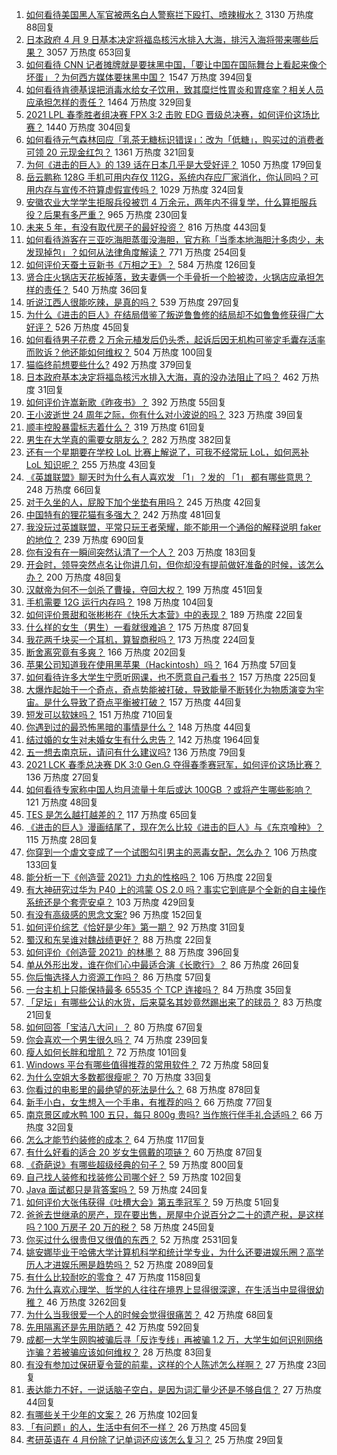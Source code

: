 1. [如何看待美国黑人军官被两名白人警察拦下殴打、喷辣椒水？](https://www.zhihu.com/question/454054826) 3130 万热度 88回复
1. [日本政府 4 月 9 日基本决定将福岛核污水排入大海，排污入海将带来哪些后果？](https://www.zhihu.com/question/453704409) 3057 万热度 653回复
1. [如何看待 CNN 记者摊牌就是要抹黑中国，「要让中国在国际舞台上看起来像个坏蛋」？为何西方媒体要抹黑中国？](https://www.zhihu.com/question/453714590) 1547 万热度 394回复
1. [如何看待肯德基误把消毒水给女子饮用，致其糜烂性胃炎和胃痉挛？相关人员应承担怎样的责任？](https://www.zhihu.com/question/454007003) 1464 万热度 329回复
1. [2021 LPL 春季胜者组决赛 FPX 3:2 击败 EDG 晋级总决赛，如何评价这场比赛？](https://www.zhihu.com/question/454071132) 1440 万热度 304回复
1. [如何看待元气森林回应「乳茶无糖标识错误」：改为「低糖」，购买过的消费者可领 20 元现金红包？](https://www.zhihu.com/question/454016260) 1361 万热度 321回复
1. [为何《进击的巨人》的 139 话在日本几乎是大受好评？](https://www.zhihu.com/question/453645866) 1050 万热度 179回复
1. [岳云鹏称 128G 手机可用内存仅 112G，系统内存应厂家消化，你认同吗？可用内存与宣传不符算虚假宣传吗？](https://www.zhihu.com/question/454063985) 1029 万热度 324回复
1. [安徽农业大学学生拒服兵役被罚 4 万余元，两年内不得复学，什么算拒服兵役？后果有多严重？](https://www.zhihu.com/question/452942849) 965 万热度 230回复
1. [未来 5 年，有没有取代房子的最好投资？](https://www.zhihu.com/question/441692710) 816 万热度 443回复
1. [如何看待游客在三亚吃海胆蒸蛋没海胆，官方称「当季本地海胆汁多肉少，未发现掉包」？如何从法律角度解读？](https://www.zhihu.com/question/454031777) 771 万热度 254回复
1. [如何评价天蚕土豆新书《万相之王》？](https://www.zhihu.com/question/453333735) 584 万热度 126回复
1. [贤合庄火锅店天花板掉落，致夫妻俩一个手骨折一个脸被烫，火锅店应承担怎样的责任？](https://www.zhihu.com/question/454094663) 540 万热度 36回复
1. [听说江西人很能吃辣，是真的吗？](https://www.zhihu.com/question/406439662) 539 万热度 297回复
1. [为什么《进击的巨人》在结局借鉴了叛逆鲁鲁修的结局却不如鲁鲁修获得广大好评？](https://www.zhihu.com/question/453979353) 526 万热度 45回复
1. [如何看待男子花费 2 万余元植发后仍头秃，起诉后因无机构可鉴定毛囊存活率而败诉？他还能如何维权？](https://www.zhihu.com/question/453680714) 504 万热度 100回复
1. [猫临终前想要些什么?](https://www.zhihu.com/question/28352696) 492 万热度 379回复
1. [日本政府基本决定将福岛核污水排入大海，真的没办法阻止了吗？](https://www.zhihu.com/question/453795080) 462 万热度 31回复
1. [如何评价许嵩新歌《昨夜书》？](https://www.zhihu.com/question/454001392) 392 万热度 55回复
1. [王小波逝世 24 周年之际，你有什么对小波说的吗？](https://www.zhihu.com/question/453877246) 323 万热度 39回复
1. [顺丰控股暴雷标志着什么？](https://www.zhihu.com/question/453684614) 319 万热度 61回复
1. [男生在大学真的需要女朋友么？](https://www.zhihu.com/question/22503810) 282 万热度 382回复
1. [还有一个星期要在学校 LoL 比赛上解说了，可我不经常玩 LoL，如何恶补 LoL 知识呢？](https://www.zhihu.com/question/453811297) 255 万热度 43回复
1. [《英雄联盟》聊天时为什么有人喜欢发 「1」？发的 「1」 都有哪些意思？](https://www.zhihu.com/question/453992325) 248 万热度 66回复
1. [对于久坐的人，屁股下加个坐垫有用吗？](https://www.zhihu.com/question/355087220) 245 万热度 42回复
1. [中国特有的狸花猫有多强大？](https://www.zhihu.com/question/423321345) 242 万热度 481回复
1. [我没玩过英雄联盟，平常只玩王者荣耀，能不能用一个通俗的解释说明 faker 的地位？](https://www.zhihu.com/question/432404612) 239 万热度 690回复
1. [你有没有在一瞬间突然认清了一个人？](https://www.zhihu.com/question/322856732) 203 万热度 183回复
1. [开会时，领导突然点名让你讲几句，但你却没有提前做好准备的时候，该怎么办？](https://www.zhihu.com/question/454031031) 200 万热度 48回复
1. [汉献帝为何不一剑杀了曹操，夺回大权？](https://www.zhihu.com/question/342843416) 199 万热度 451回复
1. [手机需要 12G 运行内存吗？](https://www.zhihu.com/question/375186677) 198 万热度 104回复
1. [如何评价景甜和张彬彬在《快乐大本营》中的表现？](https://www.zhihu.com/question/453944337) 189 万热度 22回复
1. [什么样的女生（男生）一看就很难追？](https://www.zhihu.com/question/396974171) 175 万热度 87回复
1. [我花两千块买一个耳机，算智商税吗？](https://www.zhihu.com/question/439584381) 173 万热度 224回复
1. [断舍离究竟有多爽？](https://www.zhihu.com/question/446430795) 166 万热度 202回复
1. [苹果公司知道我在使用黑苹果（Hackintosh）吗？](https://www.zhihu.com/question/446794813) 164 万热度 57回复
1. [如何看待许多大学生宁愿听网课，也不愿意自己看书？](https://www.zhihu.com/question/453875656) 157 万热度 225回复
1. [大爆炸起始于一个奇点，奇点势能被打破，导致能量不断转化为物质演变为宇宙。是什么导致了奇点平衡被打破？](https://www.zhihu.com/question/453119283) 157 万热度 44回复
1. [短发可以软妹吗？](https://www.zhihu.com/question/350710025) 151 万热度 710回复
1. [你遇到过的最恐怖黑暗的事情是什么？](https://www.zhihu.com/question/446146770) 148 万热度 44回复
1. [结过婚的女生对未婚女生有什么忠告？](https://www.zhihu.com/question/429392239) 142 万热度 1964回复
1. [五一想去南京玩，请问有什么建议吗?](https://www.zhihu.com/question/452126877) 136 万热度 79回复
1. [2021 LCK 春季总决赛 DK 3:0 Gen.G 夺得春季赛冠军，如何评价这场比赛？](https://www.zhihu.com/question/453900623) 136 万热度 27回复
1. [如何看待专家称中国人均月流量十年后或达 100GB ？或将产生哪些影响？](https://www.zhihu.com/question/454003603) 121 万热度 48回复
1. [TES 是怎么越打越差的？](https://www.zhihu.com/question/443271607) 117 万热度 65回复
1. [《进击的巨人》漫画结尾了，现在怎么比较《进击的巨人》与《东京喰种》？](https://www.zhihu.com/question/453524620) 115 万热度 28回复
1. [你穿到一个虐文变成了一个试图勾引男主的恶毒女配，怎么办？](https://www.zhihu.com/question/413029409) 106 万热度 133回复
1. [能分析一下《创造营 2021》力丸的性格吗？](https://www.zhihu.com/question/452756142) 106 万热度 22回复
1. [有大神研究过华为 P40 上的鸿蒙 OS 2.0 吗？事实它到底是个全新的自主操作系统还是个套壳安卓？](https://www.zhihu.com/question/448136663) 103 万热度 429回复
1. [有没有高级感的思念文案?](https://www.zhihu.com/question/438455489) 96 万热度 152回复
1. [如何评价综艺《恰好是少年》第一期？](https://www.zhihu.com/question/453780965) 92 万热度 31回复
1. [蜀汉和东吴谁对魏战绩更好？](https://www.zhihu.com/question/452076744) 88 万热度 22回复
1. [如何评价《创造营 2021》的林墨？](https://www.zhihu.com/question/444923264) 88 万热度 396回复
1. [单从外形出发，谁在你们心中最适合演《长歌行》？](https://www.zhihu.com/question/389827161) 86 万热度 26回复
1. [你后悔选择人力资源工作吗？](https://www.zhihu.com/question/375010303) 86 万热度 57回复
1. [一台主机上只能保持最多 65535 个 TCP 连接吗？](https://www.zhihu.com/question/361111920) 84 万热度 35回复
1. [「足坛」有哪些公认的水货，后来莫名其妙竟然踢出来了的球员？](https://www.zhihu.com/question/444986537) 83 万热度 21回复
1. [如何回答「宝洁八大问」？](https://www.zhihu.com/question/19889186) 80 万热度 67回复
1. [你会喜欢一个男生很久吗？](https://www.zhihu.com/question/453105533) 74 万热度 239回复
1. [瘦人如何长胖和增肌？](https://www.zhihu.com/question/21475064) 72 万热度 101回复
1. [Windows 平台有哪些值得推荐的常用软件？](https://www.zhihu.com/question/22109444) 72 万热度 58回复
1. [为什么空姐大多数都很瘦呢？](https://www.zhihu.com/question/451242934) 70 万热度 33回复
1. [你看过的电影里的最绝望的死法是什么？](https://www.zhihu.com/question/26685253) 68 万热度 878回复
1. [新手小白，女生想入一个手串，有推荐的吗？](https://www.zhihu.com/question/452985050) 66 万热度 77回复
1. [南京景区咸水鸭 100 五只，每只 800g 贵吗? 当作旅行伴手礼合适吗？](https://www.zhihu.com/question/452831269) 66 万热度 32回复
1. [怎么才能节约装修的成本？](https://www.zhihu.com/question/446865075) 64 万热度 117回复
1. [有什么好看的适合 20 岁女生佩戴的项链？](https://www.zhihu.com/question/38031736) 60 万热度 87回复
1. [《奇葩说》有哪些超级经典的句子？](https://www.zhihu.com/question/46266923) 59 万热度 800回复
1. [自己找人装修和找装修公司哪个好？](https://www.zhihu.com/question/342779357) 59 万热度 102回复
1. [Java 面试都只是背答案吗？](https://www.zhihu.com/question/452184164) 59 万热度 24回复
1. [如何评价大张伟获得《吐槽大会》第五季冠军？](https://www.zhihu.com/question/453067159) 59 万热度 51回复
1. [爸爸去世继承的房产，现在要出售，房屋中介说百分之二十的遗产税，是这样吗？100 万房子 20 万的税？](https://www.zhihu.com/question/348287427) 58 万热度 245回复
1. [你买过什么很贵但又很值的东西？](https://www.zhihu.com/question/342482043) 52 万热度 2531回复
1. [姚安娜毕业于哈佛大学计算机科学和统计学专业，为什么还要进娱乐圈？高学历人才进娱乐圈是趋势吗？](https://www.zhihu.com/question/439314149) 52 万热度 2089回复
1. [有什么比较耐吃的零食？](https://www.zhihu.com/question/62354587) 47 万热度 1158回复
1. [为什么喜欢心理学、哲学的人往往在境界上显得很深邃，在生活当中显得很幼稚？](https://www.zhihu.com/question/30196004) 46 万热度 3262回复
1. [为什么当我很爱一个人的时候会觉得很痛苦？](https://www.zhihu.com/question/418006057) 42 万热度 68回复
1. [先用隔离还是先用防晒？](https://www.zhihu.com/question/399883021) 42 万热度 592回复
1. [成都一大学生网购被骗后寻「反诈专线」再被骗 1.2 万，大学生如何识别网络诈骗？若被骗应该如何维权？](https://www.zhihu.com/question/453533419) 28 万热度 83回复
1. [有没有参加过保研夏令营的前辈，这样的个人陈述怎么样啊？](https://www.zhihu.com/question/452554884) 27 万热度 23回复
1. [表达能力不好，一说话脑子空白，是因为词汇量少还是不够自信？](https://www.zhihu.com/question/442551957) 27 万热度 44回复
1. [有哪些关于少年的文案？](https://www.zhihu.com/question/448051943) 26 万热度 102回复
1. [「有问题」的人，生活中有何不一样？](https://www.zhihu.com/question/453575313) 26 万热度 45回复
1. [考研英语在 4 月份除了记单词还应该怎么复习？](https://www.zhihu.com/question/452561786) 25 万热度 29回复